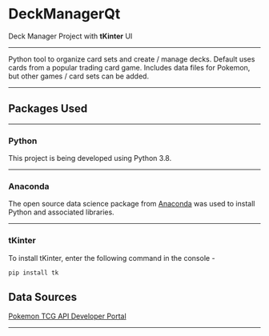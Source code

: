 
# DeckManagerQt

Deck Manager Project with **tKinter** UI

---

Python tool to organize card sets and create / manage decks. Default uses cards from a popular trading card game.
Includes data files for Pokemon, but other games / card sets can be added.

---
## Packages Used

---
### Python
This project is being developed using Python 3.8.

---
### Anaconda
The open source data science package from [Anaconda](https://www.anaconda.com/) was used to install Python and associated libraries.

---
### tKinter
To install tKinter, enter the following command in the console -

```
pip install tk
```

## Data Sources

[Pokemon TCG API Developer Portal](https://dev.pokemontcg.io/dashboard)
___

